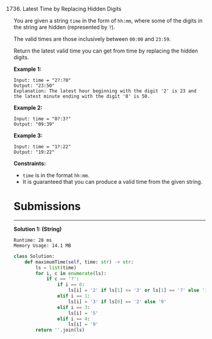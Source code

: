 1736. Latest Time by Replacing Hidden Digits

You are given a string `time` in the form of `hh:mm`, where some of the digits in the string are hidden (represented by `?`).

The valid times are those inclusively between `00:00` and `23:59`.

Return the latest valid time you can get from time by replacing the hidden digits.

 

**Example 1:**
```
Input: time = "2?:?0"
Output: "23:50"
Explanation: The latest hour beginning with the digit '2' is 23 and the latest minute ending with the digit '0' is 50.
```

**Example 2:**
```
Input: time = "0?:3?"
Output: "09:39"
```

**Example 3:**
```
Input: time = "1?:22"
Output: "19:22"
```

**Constraints:**

* `time` is in the format `hh:mm`.
* It is guaranteed that you can produce a valid time from the given string.

# Submissions
---
**Solution 1: (String)**
```
Runtime: 28 ms
Memory Usage: 14.1 MB
```
```python
class Solution:
    def maximumTime(self, time: str) -> str:
        ls = list(time)
        for i, c in enumerate(ls):
            if c == '?':
                if i == 0:
                    ls[i] = '2' if ls[1] <= '3' or ls[1] == '?' else '1'
                elif i == 1:
                    ls[i] = '3' if ls[0] == '2' else '9'
                elif i == 3:
                    ls[i] = '5'
                elif i == 4:
                    ls[i] = '9'
        return ''.join(ls)
```